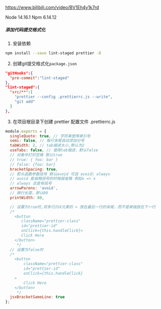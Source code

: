 https://www.bilibili.com/video/BV1Eh4y1k7rd

Node 14.16.1
Npm 6.14.12

##### 添加代码提交格式化
1. 安装依赖
```bash
npm install --save lint-staged prettier -D
```

2. 创建git提交格式化`package.json`
```json
"gitHooks":{
  "pre-commit":"lint-staged"
},
"lint-staged":{
  "src/**":[
    "prettier --config .prettierrc.js --write",
    "git add"
  ]
},
```

3. 在项目根目录下创建 prettier 配置文件 .prettierrc.js
```js
module.exports = {
  singleQuote: true, // 字符串使用单引号
  semi: false, // 每行末尾自动添加分号
  tabWidth: 2, // tab缩进大小,默认为2
  useTabs: false, // 使用tab缩进，默认false
  // 对象中打印空格 默认true
  // true: { foo: bar }
  // false: {foo: bar}
  bracketSpacing: true,
  // 箭头函数参数括号 默认avoid 可选 avoid| always
  // avoid 能省略括号的时候就省略 例如x => x
  // always 总是有括号
  arrowParens: 'avoid',
  // 换行长度，默认80
  printWidth: 80,

  // 设置为true时,将多行JSX元素的 > 放在最后一行的末尾，而不是单独放在下一行
  /* 
    <button
       className="prettier-class"
       id="prettier-id"
       onClick={this.handleClick}>
       Click Here
    </button> 
     */
  // 设置为false时
  /*
    <button
        className="prettier-class"
        id="prettier-id"
        onClick={this.handleClick}
    >
        Click Here
    </button>
     */
  jsxBracketSameLine: true
};
```